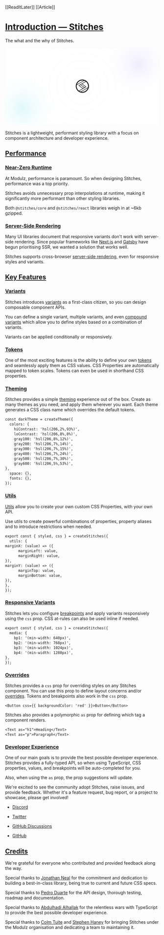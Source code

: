 [[ReadItLater]] [[Article]]

# [Introduction — Stitches](https://stitches.dev/docs/introduction)

The what and the why of Stitches.

![Stitches logo with a purple and blue gradient](ReadItLater%20Inbox/assets/Stitches%20logo%20with%20a%20purple%20and%20blue%20gradient..png)

Stitches is a lightweight, performant styling library with a focus on component architecture and developer experience.

[](https://stitches.dev/docs/introduction#performance)

## [Performance](https://stitches.dev/docs/introduction#performance)

[](https://stitches.dev/docs/introduction#performance)

[](https://stitches.dev/docs/introduction#near-zero-runtime)

### [Near-Zero Runtime](https://stitches.dev/docs/introduction#near-zero-runtime)

[](https://stitches.dev/docs/introduction#near-zero-runtime)

At Modulz, performance is paramount. So when designing Stitches, performance was a top priority.

Stitches avoids unnecessary prop interpolations at runtime, making it significantly more performant than other styling libraries.

Both `@stitches/core` and `@stitches/react` libraries weigh in at ~6kb gzipped.

[](https://stitches.dev/docs/introduction#server-side-rendering)

### [Server-Side Rendering](https://stitches.dev/docs/introduction#server-side-rendering)

[](https://stitches.dev/docs/introduction#server-side-rendering)

Many UI libraries document that responsive variants don't work with server-side rendering. Since popular frameworks like [Next.js](https://nextjs.org/) and [Gatsby](https://www.gatsbyjs.com/) have begun prioritising SSR, we wanted a solution that works well.

Stitches supports cross-browser [server-side rendering](https://stitches.dev/docs/server-side-rendering), even for responsive styles and variants.

[](https://stitches.dev/docs/introduction#key-features)

## [Key Features](https://stitches.dev/docs/introduction#key-features)

[](https://stitches.dev/docs/introduction#key-features)

[](https://stitches.dev/docs/introduction#variants)

### [Variants](https://stitches.dev/docs/introduction#variants)

[](https://stitches.dev/docs/introduction#variants)

Stitches introduces [variants](https://stitches.dev/docs/variants) as a first-class citizen, so you can design composable component APIs.

You can define a single variant, multiple variants, and even [compound variants](https://stitches.dev/docs/variants#compound-variants) which allow you to define styles based on a combination of variants.

Variants can be applied conditionally or responsively.

[](https://stitches.dev/docs/introduction#tokens)

### [Tokens](https://stitches.dev/docs/introduction#tokens)

[](https://stitches.dev/docs/introduction#tokens)

One of the most exciting features is the ability to define your own [tokens](https://stitches.dev/docs/tokens) and seamlessly apply them as CSS values. CSS Properties are automatically mapped to token scales. Tokens can even be used in shorthand CSS properties.

[](https://stitches.dev/docs/introduction#theming)

### [Theming](https://stitches.dev/docs/introduction#theming)

[](https://stitches.dev/docs/introduction#theming)

Stitches provides a simple [theming](https://stitches.dev/docs/theming) experience out of the box. Create as many themes as you need, and apply them wherever you want. Each theme generates a CSS class name which overrides the default tokens.

```
const darkTheme = createTheme({
  colors: {
    hiContrast: 'hsl(206,2%,93%)',
    loContrast: 'hsl(206,8%,8%)',
    gray100: 'hsl(206,8%,12%)',
    gray200: 'hsl(206,7%,14%)',
    gray300: 'hsl(206,7%,15%)',
    gray400: 'hsl(206,7%,24%)',
    gray500: 'hsl(206,7%,30%)',
    gray600: 'hsl(206,5%,53%)',
},
  space: {},
  fonts: {},
});
```

[](https://stitches.dev/docs/introduction#utils)

### [Utils](https://stitches.dev/docs/introduction#utils)

[](https://stitches.dev/docs/introduction#utils)

[Utils](https://stitches.dev/docs/utils) allow you to create your own custom CSS Properties, with your own API.

Use utils to create powerful combinations of properties, property aliases and to introduce restrictions when needed.

```
export const { styled, css } = createStitches({
  utils: {
marginX: (value) => ({
      marginLeft: value,
      marginRight: value,
}),
marginY: (value) => ({
      marginTop: value,
      marginBottom: value,
}),
},
});
```

[](https://stitches.dev/docs/introduction#responsive-variants)

### [Responsive Variants](https://stitches.dev/docs/introduction#responsive-variants)

[](https://stitches.dev/docs/introduction#responsive-variants)

Stitches lets you configure [breakpoints](https://stitches.dev/docs/responsive-styles) and apply variants responsively using the `css` prop. CSS at-rules can also be used inline if needed.

```
export const { styled, css } = createStitches({
  media: {
    bp1: '(min-width: 640px)',
    bp2: '(min-width: 768px)',
    bp3: '(min-width: 1024px)',
    bp4: '(min-width: 1280px)',
},
});
```

[](https://stitches.dev/docs/introduction#overrides)

### [Overrides](https://stitches.dev/docs/introduction#overrides)

[](https://stitches.dev/docs/introduction#overrides)

Stitches provides a `css` prop for overriding styles on any Stitches component. You can use this prop to define layout concerns and/or [overrides](https://stitches.dev/docs/overriding-styles). Tokens and breakpoints also work in the `css` prop.

```
<Button css={{ backgroundColor: 'red' }}>Button</Button>
```

Stitches also provides a polymorphic `as` prop for defining which tag a component renders.

```
<Text as="h1">Heading</Text>
<Text as="p">Paragraph</Text>
```

[](https://stitches.dev/docs/introduction#developer-experience)

### [Developer Experience](https://stitches.dev/docs/introduction#developer-experience)

[](https://stitches.dev/docs/introduction#developer-experience)

One of our main goals is to provide the best possible developer experience. Stitches provides a fully-typed API, so when using TypeScript, CSS properties, values, and breakpoints will be auto-completed for you.

Also, when using the `as` prop, the prop suggestions will update.

We're excited to see the community adopt Stitches, raise issues, and provide feedback. Whether it's a feature request, bug report, or a project to showcase, please get involved!

-   [Discord](https://discord.com/invite/H4eG3Mk)
    
-   [Twitter](https://twitter.com/stitchesjs)
    
-   [GitHub Discussions](https://github.com/stitchesjs/stitches/discussions)
    
-   [GitHub](https://github.com/stitchesjs/stitches)
    

[](https://stitches.dev/docs/introduction#credits)

## [Credits](https://stitches.dev/docs/introduction#credits)

[](https://stitches.dev/docs/introduction#credits)

We're grateful for everyone who contributed and provided feedback along the way.

Special thanks to [Jonathan Neal](https://twitter.com/jon_neal) for the commitment and dedication to building a best-in-class library, being true to current and future CSS specs.

Special thanks to [Pedro Duarte](https://twitter.com/peduarte) for the API design, thorough testing, roadmap and documentation.

Special thanks to [Abdulhadi Alhallak](https://twitter.com/hadi_hlk) for the relentless wars with TypeScript to provide the best possible developer experience.

Special thanks to [Colm Tuite](https://twitter.com/colmtuite) and [Stephen Haney](https://twitter.com/sdothaney) for bringing Stitches under the Modulz organisation and dedicating a team to maintaining it.
